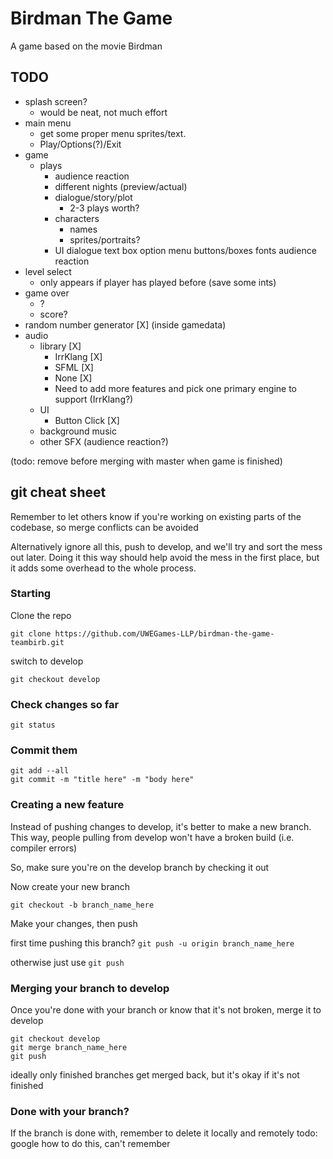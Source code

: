 # Birdman The Game 
A game based on the movie Birdman 

## TODO

- splash screen?
	- would be neat, not much effort
- main menu
	- get some proper menu sprites/text.
	- Play/Options(?)/Exit
- game
	- plays
		- audience reaction
		- different nights (preview/actual)
		- dialogue/story/plot
			- 2-3 plays worth?
		- characters
			- names
			- sprites/portraits?
		- UI
			dialogue text box
			option menu buttons/boxes
			fonts
			audience reaction
- level select
	- only appears if player has played before (save some ints)
- game over
	- ?
	- score?
- random number generator [X] (inside gamedata)
- audio
	- library [X]
		- IrrKlang [X]
		- SFML [X]
		- None [X]
		- Need to add more features and pick one primary engine to support (IrrKlang?)
	- UI
		- Button Click [X]
	- background music
	- other SFX (audience reaction?)


(todo: remove before merging with master when game is finished)
## git cheat sheet

Remember to let others know if you're working on existing parts of the codebase, so merge conflicts can be avoided

Alternatively ignore all this, push to develop, and we'll try and sort the mess out later.
Doing it this way should help avoid the mess in the first place, but it adds some overhead to the whole process.

### Starting

Clone the repo

`git clone https://github.com/UWEGames-LLP/birdman-the-game-teambirb.git`

switch to develop

`git checkout develop`

### Check changes so far

`git status`

### Commit them

```
git add --all
git commit -m "title here" -m "body here"
```

### Creating a new feature

Instead of pushing changes to develop, it's better to make a new branch.
This way, people pulling from develop won't have a broken build (i.e. compiler errors)

So, make sure you're on the develop branch by checking it out

Now create your new branch

`git checkout -b branch_name_here`

Make your changes, then push

first time pushing this branch?
`git push -u origin branch_name_here`

otherwise just use `git push`

### Merging your branch to develop

Once you're done with your branch or know that it's not broken, merge it to develop

```
git checkout develop
git merge branch_name_here
git push
```

ideally only finished branches get merged back, but it's okay if it's not finished

### Done with your branch?

If the branch is done with, remember to delete it locally and remotely
todo: google how to do this, can't remember
